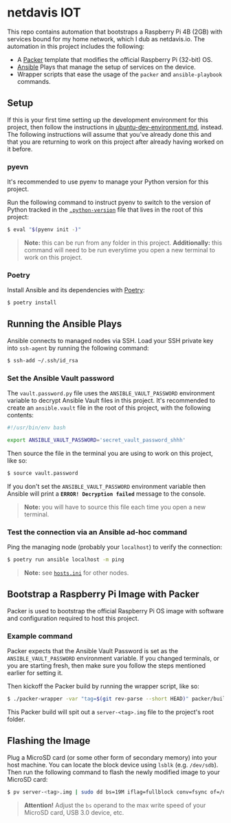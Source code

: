 # netdavis IOT

This repo contains automation that bootstraps a Raspberry Pi 4B (2GB) with services bound for
my home network, which I dub as netdavis.io. The automation in this project includes the
following:

- A [Packer](https://www.packer.io/) template that modifies the official Raspberry Pi (32-bit) OS.
- [Ansible](https://www.ansible.com/) Plays that manage the setup of services on the device.
- Wrapper scripts that ease the usage of the `packer` and `ansible-playbook` commands.

## Setup

If this is your first time setting up the development environment for this project, then follow
the instructions in [ubuntu-dev-environment.md](./docs/ubuntu-dev-environment.md), instead. The
following instructions will assume that you've already done this and that you are returning to
work on this project after already having worked on it before.

### pyevn

It's recommended to use pyenv to manage your Python version for this project.

Run the following command to instruct pyenv to switch to the version of Python tracked in the
[`.python-version`](./.python-version) file that lives in the root of this project:

```bash
$ eval "$(pyenv init -)"
```

> **Note:** this can be run from any folder in this project. **Additionally:** this command
> will need to be run everytime you open a new terminal to work on this project.

### Poetry

Install Ansible and its dependencies with [Poetry](https://python-poetry.org/):

```bash
$ poetry install
```

## Running the Ansible Plays

Ansible connects to managed nodes via SSH. Load your SSH private key into `ssh-agent` by
running the following command:

```bash
$ ssh-add ~/.ssh/id_rsa
```

### Set the Ansible Vault password

The `vault.password.py` file uses the `ANSIBLE_VAULT_PASSWORD` environment variable to decrypt
Ansible Vault files in this project. It's recommended to create an `ansible.vault` file in the
root of this project, with the following contents:

```bash
#!/usr/bin/env bash

export ANSIBLE_VAULT_PASSWORD='secret_vault_password_shhh'
```

Then source the file in the terminal you are using to work on this project, like so:

```bash
$ source vault.password
```

If you don't set the `ANSIBLE_VAULT_PASSWORD` environment variable then Ansible will print a
**`ERROR! Decryption failed`** message to the console.

> **Note:** you will have to source this file each time you open a new terminal.

### Test the connection via an Ansible ad-hoc command

Ping the managing node (probably your `localhost`) to verify the connection:

```bash
$ poetry run ansible localhost -m ping
```

> **Note:** see [`hosts.ini`](./hosts.ini) for other nodes.

## Bootstrap a Raspberry Pi Image with Packer

Packer is used to bootstrap the official Raspberry Pi OS image with software
and configuration required to host this project.

### Example command

Packer expects that the Ansible Vault Password is set as the `ANSIBLE_VAULT_PASSWORD`
environment variable. If you changed terminals, or you are starting fresh, then make sure you
follow the steps mentioned earlier for setting it.

Then kickoff the Packer build by running the wrapper script, like so:

```bash
$ ./packer-wrapper -var "tag=$(git rev-parse --short HEAD)" packer/build_server.pkr.hcl
```

This Packer build will spit out a `server-<tag>.img` file to the project's root folder.

## Flashing the Image

Plug a MicroSD card (or some other form of secondary memory) into your host machine. You can
locate the block device using `lsblk` (e.g. `/dev/sdb`). Then run the following command to
flash the newly modified image to your MicroSD card:

```bash
$ pv server-<tag>.img | sudo dd bs=19M iflag=fullblock conv=fsync of=/dev/sdb
```

> **Attention!** Adjust the `bs` operand to the max write speed of your MicroSD card, USB 3.0
> device, etc.
